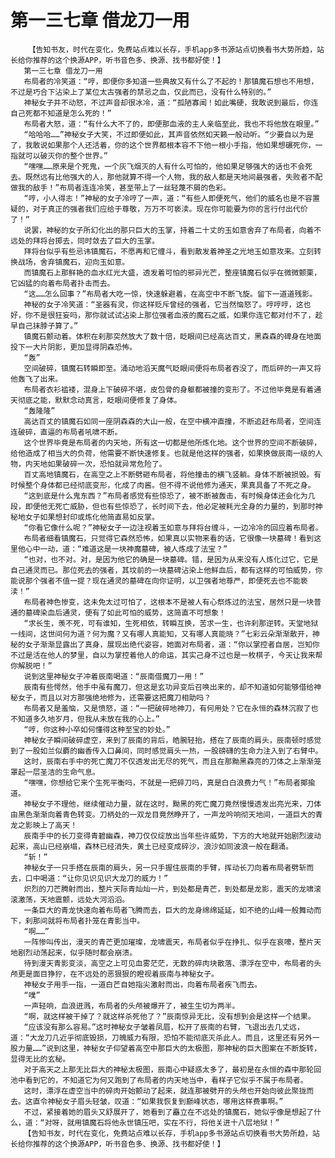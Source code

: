 # 第一三七章 借龙刀一用
        【告知书友，时代在变化，免费站点难以长存，手机app多书源站点切换看书大势所趋，站长给你推荐的这个换源APP，听书音色多、换源、找书都好使！】
       第一三七章 借龙刀一用
       布局者的冷笑道：“哼，即便你多知道一些典故又有什么了不起的！那镇魔石想也不用想，不过是巧合下沾染上了某位太古强者的禁忌之血，仅此而已，没有什么特别的。”
       神秘女子并不动怒，不过声音却很冰冷，道：“孤陋寡闻！如此嘴硬，我敢说到最后，你连自己死都不知道是怎么死的！”
       布局者大怒，道：“有什么大不了的，即便那血液的主人亲临至此，我也不将他放在眼里。”
       “哈哈哈……”神秘女子大笑，不过即便如此，其声音依然如天籁一般动听。“少要自以为是了，我敢说如果那个人还活着，你的这个世界都根本容不下他一根小手指，他如果想碾死你，一指就可以破灭你的整个世界。”
       “嘿嘿……原来是个死鬼，一个灰飞烟灭的人有什么可怕的，他如果足够强大的话也不会死去。既然远有比他强大的人，那他就算不得一个人物，我的敌人都是天地间最强者，失败者不配做我的敌手！”布局者连连冷笑，甚至带上了一丝轻蔑不屑的色彩。
       “哼，小人得志！”神秘的女子冷哼了一声，道：“有些人即便死气，他们的威名也是不容置疑的，对于真正的强者我们应给于尊敬，万万不可亵渎。现在你可能要为你的言行付出代价了！”
       说罢，神秘的女子所幻化出的那只巨大的玉掌，持着二十丈的玉如意舍弃了布局者，向着不远处的拜将台掷去，同时敛去了巨大的玉掌。
       拜将台似乎有些忌讳镇魔石，不愿再和它缠斗，看到散发着神圣之光地玉如意攻来。立刻转换战场，舍弃镇魔石，迎向玉如意。
       而镇魔石上那鲜艳的血水红光大盛，透发着可怕的邪异光芒，整座镇魔石似乎在微微颤栗，它凶猛的向着布局者扑击而去。
       “这……怎么回事？”布局者大吃一惊，快速躲避着，在高空中不断飞旋。留下一道道残影。
       神秘的女子冷笑道：“圣器有灵，你这样贬斥曾经的强者，它当然恼怒了。哼哼哼，这也好，你不是很狂妄吗，那你就试试沾染上那位强者血液的魔石之威，如果你连它都对付不了，趁早自己抹脖子算了。”
       镇魔石颤动着。体积在刹那突然放大了数十倍，眨眼间已经高达百丈，黑森森的碑身在地面投下一大片阴影，更加显得阴森恐怖。
       “轰”
       空间破碎，镇魔石转瞬即至。涌动地滔天魔气眨眼间便将布局者吞没了，而后砰的一声又将他轰飞了出来。
       布局者衣衫褴褛，混身上下破碎不堪，皮包骨的身躯都被撞的变形了。不过他毕竟是有着通天彻底之能，默默念动真言，眨眼间便修复了身体。
       “轰隆隆”
       高达百丈的镇魔石如同一座阴森森的大山一般，在空中横冲直撞，不断追赶布局者，空间连连破碎，直逼的布局者吼啸不断。
       这个世界毕竟是布局者的内天地，所有这一切都是他所炼化地。这个世界的空间不断破碎，给他造成了相当大的负荷，他需要不断快速修复。也就是他这样的强者，如果换做辰南一级的人物，内天地如果破碎一次，恐怕就异常危险了。
       百丈高地镇魔石，在高空之上不断劈砸布局者，将他撞击的横飞竖躺。身体不断被损毁。有时候整个身体都已经彻底变形，化成了肉酱。但不得不说他修为通天，果真具备了不死之身。
       “这到底是什么鬼东西？”布局者感觉有些惊恐了，被不断被轰击，有时候身体还会化为几段，即便他无死亡威胁，但也有些惊恐了，长时间下去，他必定被耗光全身的力量的，到那时神秘地女子如果想封印或炼化他简直易如反掌。
       “你看它像什么呢？”神秘女子一边注视着玉如意与拜将台缠斗，一边冷冷的回应着布局者。
       布局者细看镇魔石，只觉得它森然恐怖，如果真以实物来看的话，它很像一块墓碑！看到这里他心中一动，道：“难道这是一块神魔墓碑，被人炼成了法宝？”
       “也对，也不对。对，是因为他它的确是一块墓碑。错，是因为从来没有人炼化过它，它是自己通灵而已。那位死去的强者，其坟前的一块墓碑沾染上他鲜血后，都有这样的可怕威势，你能说那个强者不值一提？现在通灵的墓碑在向你证明，以卫强者地尊严，即便死去也不能亵渎！”
       布局者神色惨变，这未免太过可怕了，这根本不是被人有心祭炼过的法宝，居然只是一块普通的墓碑染血后通灵，便有了如此可怕的威势，这简直不可想象！
       “求长生，羡不死，可有谁知，生死相依，转瞬互换，苦求一生，也许刹那逆转。天堂地狱一线间，这世间何为道？何为魔？又有哪人真能知，又有哪人真能晓？”七彩云朵渐渐散开，神秘的女子渐渐显露出了真身，展现出绝代姿容，她面对布局者，道：“你以掌控者自居，岂知你不过是活在他人的梦里，自以为掌控着他人的命运，其实己身不过也是一枚棋子，今天让我来帮你解脱吧！”
       说到这里神秘女子冲着辰南喝道：“辰南借魔刀一用！”
       辰南有些愕然，他手中虽有魔刀，但这是玄功异变后召唤出来的，却不知道如何能够借给神秘女子，而且以对方那强绝地修为，还需要这把魔刀相助吗？
       布局者又是羞恼，又是愤怒，道：“一把破碎地神刀，有何用处？它在永恒的森林沉寂了也不知道多久地岁月，但我从未放在我的心上。”
       “哼，你这种小卒如何懂得这种至宝的妙处。”
       神秘女子瞬间破碎虚空，来到了辰南的背后，皓腕轻抬，搭在了辰南的肩头，辰南顿时感觉到了一股如兰似麝的幽香传入口鼻间，同时感觉肩头一热，一股磅礴的生命力注入到了右臂中。
       这时，辰南右手中的死亡魔刀不仅透发出无尽的死气，而且在那黝黑森亮的刀体之上渐渐笼罩起一层圣洁的生命气息。
       “嘿嘿，你想给它来个生死平衡吗，不就是一把碎刀吗，真是白白浪费力气！”布局者揶揄道。
       神秘女子不理他，继续催动力量，就在这时，黝黑的死亡魔刀竟然慢慢透发出亮光来，刀体由黑色渐渐向着青色转变。刀柄处的一双龙目竟然睁开了，一声龙吟响彻天地间，一道巨大的青龙之影映上了高天！
       辰南手中的长刀变得青碧幽森，神刀仅仅绽放出当年些许威势，下方的大地就开始剧烈波动起来，高山已经崩塌，森林已经消失，黄土已经变成碎沙，浪沙如同波浪一般在翻涌。
       “斩！”
       神秘女子一只手搭在辰南的肩头，另一只手握住辰南的手臂，挥动长刀向着布局者劈斩而去，口中喝道：“让你见识见识大龙刀的威力！”
       炽烈的刀芒腾射而出，整片天际青灿灿一片，到处都是青芒，到处都是龙影，震天的龙啸滚滚激荡，天地震颤，远处大河滔滔。
       一条巨大的青龙快速向着布局者飞腾而去，巨大的龙身绵绵延延，如不绝的山峰一般舞动而下，刹那间就将布局者扑笼在青影当中。
       “啊……”
       一阵惨叫传出，漫天的青芒更加璀璨，龙啸震天，布局者似乎在挣扎、似乎在哀嚎，整片天地剧烈动荡起来，似乎随时都会崩溃。
       待到漫天青影变淡，高空之上可见血雾茫茫，无数的碎肉块散落、漂浮在空中，布局者的头颅更是面目狰狞，在不远处的恶狠狠的瞪视着辰南与神秘女子。
       神秘女子用手一指，一道白芒自她指尖激射而出，向着布局者疾飞而去。
       “噗”
       一声轻响，血浪迸溅，布局者的头颅被爆开了，被生生切为两半。
       “啊，就这样被干掉了？就这样杀死他了？”辰南惊异无比，没有想到会是这样一个结果。
       “应该没有那么容易。”这时神秘女子皱着凤眉，松开了辰南的右臂，飞退出去几丈远，道：“大龙刀几近乎彻底毁损，刀魄威力有限，恐怕不能彻底灭杀此人。而且，这里还有另外一股力量……”说到这里，神秘女子仰望着高空中那巨大的太极图，那神秘的巨大图案在不断旋转，显得无比的玄秘。
       对于高天之上那无比巨大的神秘太极图，辰南心中疑惑太多了，最初是在永恒的森中那轮回池中看到它的，不知道它为何又跑到了布局者的内天地当中，看样子它似乎不属于布局者。
       这时，漂浮在虚空当中的碎肉开始颤动了起来，就连那被劈开的头颅也开始向彼此聚拢而去。这直令神秘女子眉头轻皱，叹道：“如果我恢复到巅峰状态，哪用这样费事啊。”
       不过，紧接着她的眉头又舒展开了，她看到了矗立在不远处的镇魔石，她似乎像是想起了什么，道：“对呀，就用镇魔石将他永世镇压吧，实在不行，将他关进十八层地狱！”
       【告知书友，时代在变化，免费站点难以长存，手机app多书源站点切换看书大势所趋，站长给你推荐的这个换源APP，听书音色多、换源、找书都好使！】